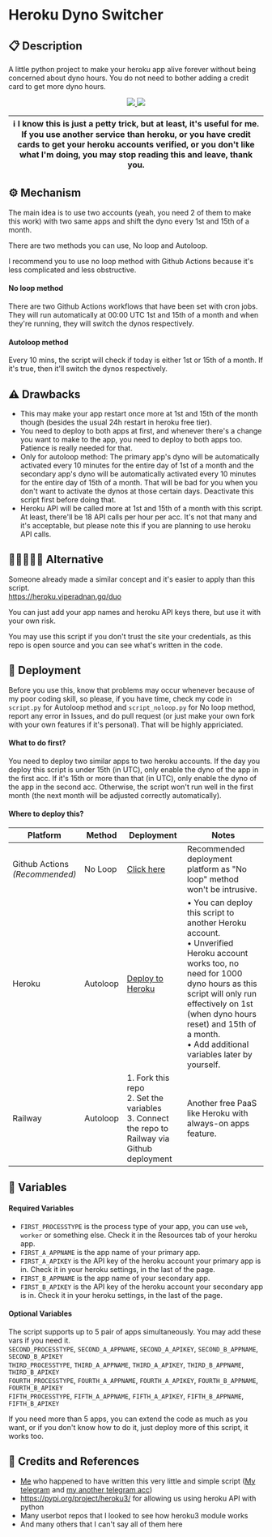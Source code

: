 # Heroku Dyno Switcher

## 📋 Description
<p>A little python project to make your heroku app alive forever without being concerned about dyno hours. You do not need to bother adding a credit card to get more dyno hours.</p>
<p align="center">
  <a href="https://github.com/tiararosebiezetta/HerokuDynoSwitcher/fork">
    <img src="https://img.shields.io/github/forks/tiararosebiezetta/HerokuDynoSwitcher?label=Fork&style=social">
    
  </a>
  <a href="https://github.com/tiararosebiezetta/HerokuDynoSwitcher">
    <img src="https://img.shields.io/github/stars/tiararosebiezetta/HerokuDynoSwitcher?style=social">
  </a>
</p>

| ℹ️ I know this is just a petty trick, but at least, it's useful for me. If you use another service than heroku, or you have credit cards to get your heroku accounts verified, or you don't like what I'm doing, you may stop reading this and leave, thank you.
| ---

## ⚙️ Mechanism
<p>The main idea is to use two accounts (yeah, you need 2 of them to make this work) with two same apps and shift the dyno every 1st and 15th of a month.</p>
<p>There are two methods you can use, No loop and Autoloop.</p>
<p>I recommend you to use no loop method with Github Actions because it's less complicated and less obstructive.</p>
<h4>No loop method</h4>
<p>There are two Github Actions workflows that have been set with cron jobs. They will run automatically at 00:00 UTC 1st and 15th of a month and when they're running, they will switch the dynos respectively.<br>
</p>
<h4>Autoloop method</h4>
<p>Every 10 mins, the script will check if today is either 1st or 15th of a month. If it's true, then it'll switch the dynos respectively.</p>
</p>

## ⚠️ Drawbacks
- This may make your app restart once more at 1st and 15th of the month though (besides the usual 24h restart in heroku free tier).
- You need to deploy to both apps at first, and whenever there's a change you want to make to the app, you need to deploy to both apps too. Patience is really needed for that.
- Only for autoloop method: The primary app's dyno will be automatically activated every 10 minutes for the entire day of 1st of a month and the secondary app's dyno will be automatically activated every 10 minutes for the entire day of 15th of a month. That will be bad for you when you don't want to activate the dynos at those certain days. Deactivate this script first before doing that.
- Heroku API will be called more at 1st and 15th of a month with this script. At least, there'll be 18 API calls per hour per acc. It's not that many and it's acceptable, but please note this if you are planning to use heroku API calls.

## 👩🏻‍🤝‍👨🏼 Alternative
Someone already made a similar concept and it's easier to apply than this script.<br>
https://heroku.viperadnan.gq/duo<br>
<p>You can just add your app names and heroku API keys there, but use it with your own risk.</p>
<p>You may use this script if you don't trust the site your credentials, as this repo is open source and you can see what's written in the code.</p>

## 🚀 Deployment
Before you use this, know that problems may occur whenever because of my poor coding skill, so please, if you have time, check my code in `script.py` for Autoloop method and `script_noloop.py` for No loop method, report any error in Issues, and do pull request (or just make your own fork with your own features if it's personal). That will be highly appriciated.
<br>
<h4>What to do first?</h4>
You need to deploy two similar apps to two heroku accounts. If the day you deploy this script is under 15th (in UTC), only enable the dyno of the app in the first acc. If it's 15th or more than that (in UTC), only enable the dyno of the app in the second acc. Otherwise, the script won't run well in the first month (the next month will be adjusted correctly automatically).
<br>
<h4>Where to deploy this?</h4>

| Platform                                | Method   | Deployment                                                                                                                       | Notes                                                                                                                                                                                                                                                                       |
|-----------------------------------------|----------|----------------------------------------------------------------------------------------------------------------------------------|-----------------------------------------------------------------------------------------------------------------------------------------------------------------------------------------------------------------------------------------------------------------------------|
| Github Actions<br> <i>(Recommended)</i> | No Loop  | <a href="https://github.com/tiararosebiezetta/HerokuDynoSwitcher/blob/master/gh-actions-tutorial.md">Click here</a>              | Recommended deployment platform as "No loop" method won't be intrusive.                                                                                                                                                                                                     |
| Heroku                                  | Autoloop | <a href="https://dashboard.heroku.com/new?template=https://github.com/tiararosebiezetta/HerokuDynoSwitcher">Deploy to Heroku</a> | • You can deploy this script to another Heroku account.<br>• Unverified Heroku account works too, no need for 1000 dyno hours as this script will only run effectively on 1st (when dyno hours reset) and 15th of a month.<br>• Add additional variables later by yourself. |
| Railway                                 | Autoloop | 1. Fork this repo<br> 2. Set the variables<br> 3. Connect the repo to Railway via Github deployment                              | Another free PaaS like Heroku with always-on apps feature.                                                                                                                                                                                                                  |

## 🥪 Variables
<h4>Required Variables</h4>

- `FIRST_PROCESSTYPE` is the process type of your app, you can use `web`, `worker` or something else. Check it in the Resources tab of your heroku app.<br>
- `FIRST_A_APPNAME` is the app name of your primary app.<br>
- `FIRST_A_APIKEY` is the API key of the heroku account your primary app is in. Check it in your heroku settings, in the last of the page.<br>
- `FIRST_B_APPNAME` is the app name of your secondary app.<br>
- `FIRST_B_APIKEY` is the API key of the heroku account your secondary app is in. Check it in your heroku settings, in the last of the page.<br>

<h4>Optional Variables</h4>

The script supports up to 5 pair of apps simultaneously. You may add these vars if you need it.<br>
`SECOND_PROCESSTYPE`, `SECOND_A_APPNAME`, `SECOND_A_APIKEY`, `SECOND_B_APPNAME`, `SECOND_B_APIKEY`<br>
`THIRD_PROCESSTYPE`, `THIRD_A_APPNAME`, `THIRD_A_APIKEY`, `THIRD_B_APPNAME`, `THIRD_B_APIKEY`<br>
`FOURTH_PROCESSTYPE`, `FOURTH_A_APPNAME`, `FOURTH_A_APIKEY`, `FOURTH_B_APPNAME`, `FOURTH_B_APIKEY`<br>
`FIFTH_PROCESSTYPE`, `FIFTH_A_APPNAME`, `FIFTH_A_APIKEY`, `FIFTH_B_APPNAME`, `FIFTH_B_APIKEY`<br>

If you need more than 5 apps, you can extend the code as much as you want, or if you don't know how to do it, just deploy more of this script, it works too.

## 📝 Credits and References
- <a href="https://github.com/tiararosebiezetta">Me</a> who happened to have written this very little and simple script (<a href="https://t.me/katarina_ox">My telegram</a> and <a href="https://t.me/katarina_novi">my another telegram acc</a>)
- https://pypi.org/project/heroku3/ for allowing us using heroku API with python
- Many userbot repos that I looked to see how heroku3 module works
- And many others that I can't say all of them here
